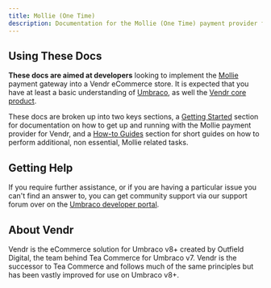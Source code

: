 ```yaml
---
title: Mollie (One Time)
description: Documentation for the Mollie (One Time) payment provider for Vendr, the eCommerce solution for Umbraco v8+
---
```


## Using These Docs

**These docs are aimed at developers** looking to implement the [Mollie](https://mollie.com) payment gateway into a Vendr eCommerce store. It is expected that you have at least a basic understanding of [Umbraco](https://umbraco.com), as well the [Vendr core product](../../../../core/).

These docs are broken up into two keys sections, a [Getting Started](getting-started/) section for documentation on how to get up and running with the Mollie payment provider for Vendr, and a [How-to Guides](how-to-guides/) section for short guides on how to perform additional, non essential, Mollie related tasks.

## Getting Help

If you require further assistance, or if you are having a particular issue you can't find an answer to, you can get community support via our support forum over on the [Umbraco developer portal](https://our.umbraco.com/packages/website-utilities/vendr/vendr-support/).

## About Vendr

Vendr is the eCommerce solution for Umbraco v8+ created by Outfield Digital, the team behind Tea Commerce for Umbraco v7. Vendr is the successor to Tea Commerce and follows much of the same principles but has been vastly improved for use on Umbraco v8+.